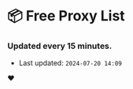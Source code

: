 # :package: Free Proxy List
### Updated every 15 minutes.

- Last updated: `2024-07-20 14:09`

:heart:
